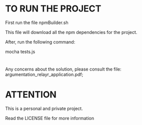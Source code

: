 # TO RUN THE PROJECT #

First run the file npmBuilder.sh

This file will download all the npm dependencies for the project.

After, run the following command:

mocha tests.js

# 

Any concerns about the solution, please consult the file:
argumentation_relayr_application.pdf;

# ATTENTION

This is a personal and private project.

Read the LICENSE file for more information
